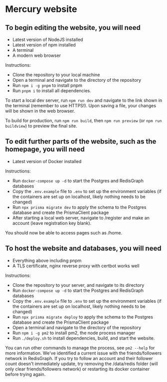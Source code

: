 # Mercury website

## To begin editing the website, you will need

- Latest version of NodeJS installed
- Latest version of npm installed
- A terminal
- A modern web browser

Instructions:

- Clone the repository to your local machine
- Open a terminal and navigate to the directory of the repository
- Run `npm i -g pnpm` to install pnpm
- Run `pnpm i` to install all dependencies.
  
To start a local dev server, run `npm run dev` and navigate to the link shown in the terminal (remember to use HTTPS!). Upon saving a file, your changes will be shown in the web browser.

To build for production, run `npm run build`, then `npm run preview` (or `npm run buildview`) to preview the final site.

## To edit further parts of the website, such as the homepage, you will need

- Latest version of Docker installed

Instructions:

- Run `docker-compose up -d` to start the Postgres and RedisGraph databases
- Copy the `.env.example` file to `.env` to set up the environment variables (if the containers are set up on localhost, likely nothing needs to be changed)
- Run `npx prisma migrate dev` to apply the schema to the Postgres database and create the PrismaClient package
- After starting a local web server, navigate to /register and make an account (leave registration key blank).

You should now be able to access pages such as /home.

## To host the website and databases, you will need

- Everything above including pnpm
- A TLS certificate, nginx reverse proxy with certbot works well

Instructions:

- Clone the repository to your server, and navigate to its directory
- Run `docker-compose up -d` to start the Postgres and RedisGraph databases
- Copy the `.env.example` file to `.env` to set up the environment variables (if the containers are set up on localhost, likely nothing needs to be changed)
- Run `npx prisma migrate deploy` to apply the schema to the Postgres database and create the PrismaClient package
- Open a terminal and navigate to the directory of the repository
- Run `npm i -g pm2` to install pm2, the node process manager
- Run `./deploy.sh` to install dependencies, build, and start the website.

You can run other commands to manage the process, see `pm2 --help` for more information.
We've identified a current issue with the friends/followers network in RedisGraph. If you try to follow an account and their follower count doesn't immediately update, try removing the /data/redis folder (will only clear friends/followers network) or restarting its docker container before trying again.
